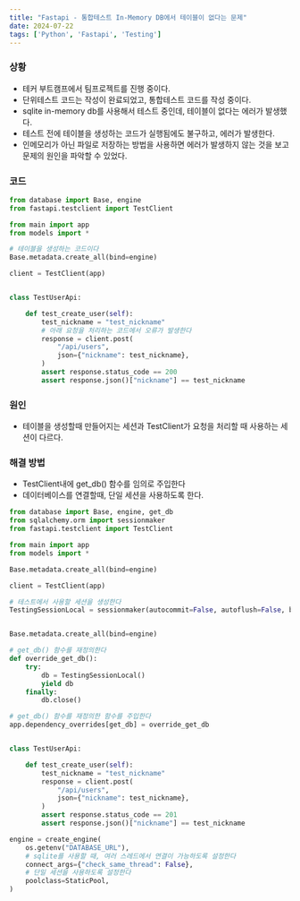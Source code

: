 ```yaml
---
title: "Fastapi - 통합테스트 In-Memory DB에서 테이블이 없다는 문제"
date: 2024-07-22
tags: ['Python', 'Fastapi', 'Testing']
---
```


### 상황
- 테커 부트캠프에서 팀프로젝트를 진행 중이다.
- 단위테스트 코드는 작성이 완료되었고, 통합테스트 코드를 작성 중이다.
- sqlite in-memory db를 사용해서 테스트 중인데, 테이블이 없다는 에러가 발생했다.
- 테스트 전에 테이블을 생성하는 코드가 실행됨에도 불구하고, 에러가 발생한다.
- 인메모리가 아닌 파일로 저장하는 방법을 사용하면 에러가 발생하지 않는 것을 보고 문제의 원인을 파악할 수 있었다.

### 코드
```python
from database import Base, engine
from fastapi.testclient import TestClient

from main import app
from models import *

# 테이블을 생성하는 코드이다
Base.metadata.create_all(bind=engine)

client = TestClient(app)


class TestUserApi:

    def test_create_user(self):
        test_nickname = "test_nickname"
        # 아래 요청을 처리하는 코드에서 오류가 발생한다
        response = client.post(
            "/api/users",
            json={"nickname": test_nickname},
        )
        assert response.status_code == 200
        assert response.json()["nickname"] == test_nickname

```

### 원인
- 테이블을 생성할때 만들어지는 세션과 TestClient가 요청을 처리할 때 사용하는 세션이 다르다.

### 해결 방법
- TestClient내에 get_db() 함수를 임의로 주입한다
- 데이터베이스를 연결할때, 단일 세션을 사용하도록 한다.

```python
from database import Base, engine, get_db
from sqlalchemy.orm import sessionmaker
from fastapi.testclient import TestClient

from main import app
from models import *

Base.metadata.create_all(bind=engine)

client = TestClient(app)

# 테스트에서 사용할 세션을 생성한다
TestingSessionLocal = sessionmaker(autocommit=False, autoflush=False, bind=engine)


Base.metadata.create_all(bind=engine)

# get_db() 함수를 재정의한다
def override_get_db():
    try:
        db = TestingSessionLocal()
        yield db
    finally:
        db.close()

# get_db() 함수를 재정의한 함수를 주입한다
app.dependency_overrides[get_db] = override_get_db


class TestUserApi:

    def test_create_user(self):
        test_nickname = "test_nickname"
        response = client.post(
            "/api/users",
            json={"nickname": test_nickname},
        )
        assert response.status_code == 201
        assert response.json()["nickname"] == test_nickname
```

```python
engine = create_engine(    
    os.getenv("DATABASE_URL"),
    # sqlite를 사용할 때, 여러 스레드에서 연결이 가능하도록 설정한다
    connect_args={"check_same_thread": False},
    # 단일 세션을 사용하도록 설정한다
    poolclass=StaticPool,
)
```
